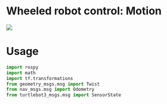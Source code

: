# Wheeled robot control: Motion
![](gifFile/turnOn.gif)



# Usage
``` python
import rospy
import math
import tf.transformations
from geometry_msgs.msg import Twist
from nav_msgs.msg import Odometry
from turtlebot3_msgs.msg import SensorState
```

